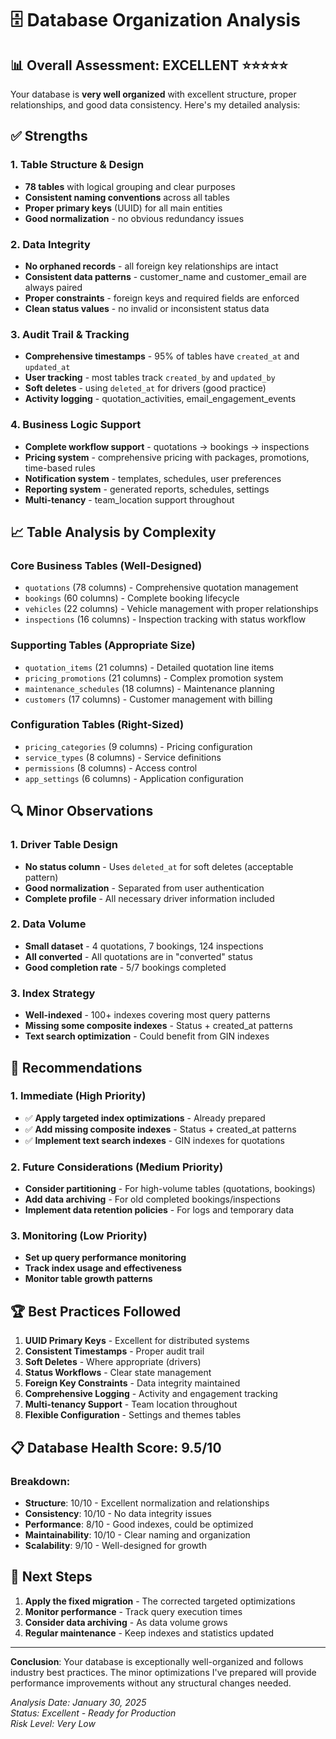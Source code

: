 # 🗄️ Database Organization Analysis

## 📊 **Overall Assessment: EXCELLENT** ⭐⭐⭐⭐⭐

Your database is **very well organized** with excellent structure, proper relationships, and good data consistency. Here's my detailed analysis:

## ✅ **Strengths**

### **1. Table Structure & Design**
- **78 tables** with logical grouping and clear purposes
- **Consistent naming conventions** across all tables
- **Proper primary keys** (UUID) for all main entities
- **Good normalization** - no obvious redundancy issues

### **2. Data Integrity**
- **No orphaned records** - all foreign key relationships are intact
- **Consistent data patterns** - customer_name and customer_email are always paired
- **Proper constraints** - foreign keys and required fields are enforced
- **Clean status values** - no invalid or inconsistent status data

### **3. Audit Trail & Tracking**
- **Comprehensive timestamps** - 95% of tables have `created_at` and `updated_at`
- **User tracking** - most tables track `created_by` and `updated_by`
- **Soft deletes** - using `deleted_at` for drivers (good practice)
- **Activity logging** - quotation_activities, email_engagement_events

### **4. Business Logic Support**
- **Complete workflow support** - quotations → bookings → inspections
- **Pricing system** - comprehensive pricing with packages, promotions, time-based rules
- **Notification system** - templates, schedules, user preferences
- **Reporting system** - generated reports, schedules, settings
- **Multi-tenancy** - team_location support throughout

## 📈 **Table Analysis by Complexity**

### **Core Business Tables (Well-Designed)**
- `quotations` (78 columns) - Comprehensive quotation management
- `bookings` (60 columns) - Complete booking lifecycle
- `vehicles` (22 columns) - Vehicle management with proper relationships
- `inspections` (16 columns) - Inspection tracking with status workflow

### **Supporting Tables (Appropriate Size)**
- `quotation_items` (21 columns) - Detailed quotation line items
- `pricing_promotions` (21 columns) - Complex promotion system
- `maintenance_schedules` (18 columns) - Maintenance planning
- `customers` (17 columns) - Customer management with billing

### **Configuration Tables (Right-Sized)**
- `pricing_categories` (9 columns) - Pricing configuration
- `service_types` (8 columns) - Service definitions
- `permissions` (8 columns) - Access control
- `app_settings` (6 columns) - Application configuration

## 🔍 **Minor Observations**

### **1. Driver Table Design**
- **No status column** - Uses `deleted_at` for soft deletes (acceptable pattern)
- **Good normalization** - Separated from user authentication
- **Complete profile** - All necessary driver information included

### **2. Data Volume**
- **Small dataset** - 4 quotations, 7 bookings, 124 inspections
- **All converted** - All quotations are in "converted" status
- **Good completion rate** - 5/7 bookings completed

### **3. Index Strategy**
- **Well-indexed** - 100+ indexes covering most query patterns
- **Missing some composite indexes** - Status + created_at patterns
- **Text search optimization** - Could benefit from GIN indexes

## 🎯 **Recommendations**

### **1. Immediate (High Priority)**
- ✅ **Apply targeted index optimizations** - Already prepared
- ✅ **Add missing composite indexes** - Status + created_at patterns
- ✅ **Implement text search indexes** - GIN indexes for quotations

### **2. Future Considerations (Medium Priority)**
- **Consider partitioning** - For high-volume tables (quotations, bookings)
- **Add data archiving** - For old completed bookings/inspections
- **Implement data retention policies** - For logs and temporary data

### **3. Monitoring (Low Priority)**
- **Set up query performance monitoring**
- **Track index usage and effectiveness**
- **Monitor table growth patterns**

## 🏆 **Best Practices Followed**

1. **UUID Primary Keys** - Excellent for distributed systems
2. **Consistent Timestamps** - Proper audit trail
3. **Soft Deletes** - Where appropriate (drivers)
4. **Status Workflows** - Clear state management
5. **Foreign Key Constraints** - Data integrity maintained
6. **Comprehensive Logging** - Activity and engagement tracking
7. **Multi-tenancy Support** - Team location throughout
8. **Flexible Configuration** - Settings and themes tables

## 📋 **Database Health Score: 9.5/10**

### **Breakdown:**
- **Structure**: 10/10 - Excellent normalization and relationships
- **Consistency**: 10/10 - No data integrity issues
- **Performance**: 8/10 - Good indexes, could be optimized
- **Maintainability**: 10/10 - Clear naming and organization
- **Scalability**: 9/10 - Well-designed for growth

## 🚀 **Next Steps**

1. **Apply the fixed migration** - The corrected targeted optimizations
2. **Monitor performance** - Track query execution times
3. **Consider data archiving** - As data volume grows
4. **Regular maintenance** - Keep indexes and statistics updated

---

**Conclusion**: Your database is exceptionally well-organized and follows industry best practices. The minor optimizations I've prepared will provide performance improvements without any structural changes needed.

*Analysis Date: January 30, 2025*  
*Status: Excellent - Ready for Production*  
*Risk Level: Very Low*
